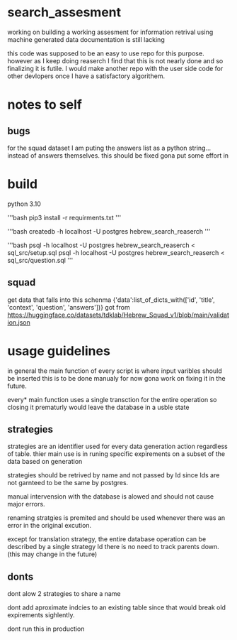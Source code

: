 # search_assesment
working on building a working assesment for information retrival using machine generated data
documentation is still lacking

this code was supposed to be an easy to use repo for this purpose. however as I keep doing reaserch I find that this is not nearly done and so finalizing it is futile. I would make another repo with the user side code for other devlopers once I have a satisfactory algorithem.

# notes to self 
## bugs
for the squad dataset I am puting the answers list as a python string... instead of answers themselves. 
this should be fixed gona put some effort in

# build 
python 3.10

'''bash
pip3 install -r requirments.txt 
'''

'''bash 
createdb -h localhost -U postgres hebrew_search_reaserch
'''

'''bash 
psql -h localhost -U postgres hebrew_search_reaserch < sql_src/setup.sql 
psql -h localhost -U postgres hebrew_search_reaserch < sql_src/question.sql 
'''

## squad

get data that falls into this schenma {'data':list_of_dicts_with(['id', 'title', 'context', 'question', 'answers'])}
got from https://huggingface.co/datasets/tdklab/Hebrew_Squad_v1/blob/main/validation.json

# usage guidelines 
in general the main function of every script is where input varibles should be inserted 
this is to be done manualy for now gona work on fixing it in the future. 

every* main function uses a single transction for the entire operation so closing it prematurly would leave the database in a usble state


## strategies
strategies are an identifier used for every data generation action regardless of table. thier main use is in runing specific expirements on a subset of the data based on generation

strategies should be retrived by name and not passed by Id since Ids are not garnteed to be the same by postgres.

manual intervension with the database is alowed and should not cause major errors. 

renaming stratgies is premited and should be used whenever there was an error in the original excution.


except for translation strategy, the entire database operation can be described by a single strategy Id there is no need to track parents down.
(this may change in the future)

## donts

dont alow 2 strategies to share a name

dont add aproximate indcies to an existing table since that would break old expirements sighlently. 

dont run this in production 
